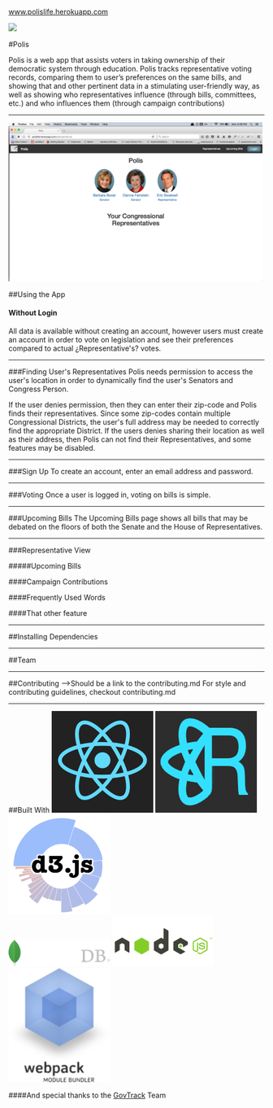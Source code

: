 <a href="polislife.herokuapp.com">www.polislife.herokuapp.com</a>

<image src="./readme_images/splashPage.png" width="500px" />

#Polis

Polis is a web app that assists voters in taking ownership of their democratic system through education. Polis tracks representative voting records, comparing them to user’s preferences on the same bills, and showing that and other pertinent data in a stimulating user-friendly way, as well as showing who representatives influence (through bills, committees, etc.) and who influences them (through campaign contributions)
<hr />

<img src="./readme_images/rep-list.png" width="500px" />

##Using the App

#### Without Login
All data is available without creating an account, however users must create an account in order to vote on legislation and see their preferences compared to  actual ¿Representative's? votes.
<hr />
###Finding User's Representatives
Polis needs permission to access the user's location in order to dynamically find the user's Senators and Congress Person.

If the user denies permission, then they can enter their zip-code and  Polis finds their representatives. Since some zip-codes contain multiple Congressional Districts, the user's full address may be needed to correctly find the appropriate District. If the users denies sharing their location as well as their address, then Polis can not find their Representatives, and some features may be disabled.
<hr />
###Sign Up
To create an account, enter an email address and password.
<hr />
###Voting
Once a user is logged in, voting on bills is simple.
<hr />
###Upcoming Bills
The Upcoming Bills page shows all bills that may be debated on the floors of both the Senate and the House of Representatives.
<hr />
###Representative View

#####Upcoming Bills

####Campaign Contributions

####Frequently Used Words

####That other feature

<hr />
##Installing Dependencies

<hr />
##Team

<hr />

##Contributing -->Should be a link to the contributing.md 
For style and contributing guidelines, checkout contributing.md
<hr />
##Built With
<img src="./readme_images/react-logo.png" width="200px" style="inline-block"/> <img src="./readme_images/redux-logo.jpg" width="200px" style=" inline-block" /> <img src="./readme_images/d3js-logo.png" width="200px" /> <br />
<img src="./readme_images/mongodb-logo-white.png" width="200px" />  <img src="./readme_images/nodejs-logo.png" width="200px" />  <img src="./readme_images/webpack-logo.png" width="200px" />

####And special thanks to the <a href="govtrack.us">GovTrack</a> Team 